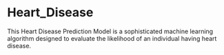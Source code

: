 # Heart_Disease
This Heart Disease Prediction Model is a sophisticated machine learning algorithm designed to evaluate the likelihood of an individual having heart disease.
